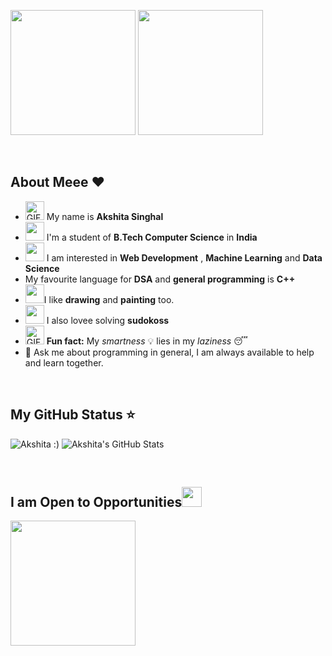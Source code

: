 <p float="left">
<img  src="https://github.com/vimalverma558/vimalverma558/blob/v2/img/hello.gif" width="200">
<img src='https://media.giphy.com/media/bcKmIWkUMCjVm/giphy.gif' width='200"'>
</p>

<br>

##  About Meee ❤
- <img alt="GIF" src="https://github.com/TheDudeThatCode/TheDudeThatCode/blob/master/Assets/wave.gif" width="30px" /> My name is **Akshita Singhal**
- <img src="https://github.com/TheDudeThatCode/TheDudeThatCode/blob/master/Assets/happy.gif" width="30px"> I'm a student of **B.Tech Computer Science** in **India**
- <img src="https://github.com/TheDudeThatCode/TheDudeThatCode/blob/master/Assets/Developer.gif" width="30px"> I am interested in **Web Development** , **Machine Learning** and **Data Science**
- My favourite language for **DSA** and **general programming** is **C++**
- <img src="https://github.com/TheDudeThatCode/TheDudeThatCode/blob/master/Assets/gandalf_parrot.gif" width="30px">I like **drawing** and **painting** too.
- <img src="https://github.com/TheDudeThatCode/TheDudeThatCode/blob/master/Assets/powerup.gif" width="30px"> I also lovee solving **sudokoss**
- <img alt="GIF" src="https://github.com/TheDudeThatCode/TheDudeThatCode/blob/master/Assets/coin.gif" width="30px" /> **Fun fact:** My *smartness* 💡 lies in my *laziness* 😴
- 💬 Ask me about programming in general, I am always
available to help and learn together.
 
<!--  
  ## My Skills :computer:

- **Programming Languages**
<table>
<tbody>
 <tr>
<td align="center" width="50%">
<img height=60px src="https://www.vectorlogo.zone/logos/python/python-ar21.svg"> 
</td>

<td align="center" width="50%">
<img height=80px src="https://raw.githubusercontent.com/isocpp/logos/master/cpp_logo.png"> 
</td>

</tr>

</tbody>
</table>


- **Web Development**
<table>
<tbody>
 <tr>
<td align="center" width="33%">
<img height=60px src="https://www.vectorlogo.zone/logos/w3_html5/w3_html5-ar21.svg"> 
</td>

<td align="center" width="33%">
<img height=70px src="https://1000logos.net/wp-content/uploads/2020/09/CSS-Logo.png"> 
</td>

<td align="center" width="33%">
<img height=60px src="https://www.vectorlogo.zone/logos/getbootstrap/getbootstrap-ar21.svg"> 
</td>

</tr>

 <tr>
<td align="center" width="33%">
<img height=60px src="https://www.vectorlogo.zone/logos/javascript/javascript-ar21.svg"> 
</td>

<td align="center" width="33%">
<img height=60px src="https://www.vectorlogo.zone/logos/postgresql/postgresql-ar21.svg"> 
</td>

<td align="center" width="33%">
<img height=60px src="https://www.vectorlogo.zone/logos/mysql/mysql-ar21.svg"> 
</td>

</tr>

</tbody>
</table>

<hr>

## Currently Learning :beginner:

- **Data Science**

<table>
<tbody>
 <tr>
<td align="center" width="33%">
<img height=60px src="https://www.vectorlogo.zone/logos/numpy/numpy-ar21.svg"> 
</td>

<td align="center" width="33%">
<img height=60px src="https://upload.wikimedia.org/wikipedia/commons/e/ed/Pandas_logo.svg"> 
</td>

<td align="center" width="33%">
<img height=80px src="https://www.vectorlogo.zone/logos/opencv/opencv-ar21.svg"> 
</td>
</tr>

</tbody>
</table>

- **Web Development**
<table>
<tbody>
 <tr>
<td align="center" width="100%">
<img height=60px src="https://www.vectorlogo.zone/logos/djangoproject/djangoproject-ar21.svg"> 
</td>

</tr>

</tbody>
</table>

-->

<br>

## My GitHub Status :star:
<p>
<img  src="https://github-readme-stats.vercel.app/api/top-langs/?username=akshitasinghal4444&count_private=true&theme=radical" alt="Akshita :)" />
<img  src="https://github-readme-stats.vercel.app/api?username=akshitasinghal4444&show_icons=true&hide_border=true&count_private=true&theme=shades-of-purple&icon_color=fad000" alt="Akshita's GitHub Stats">
</p>


<!--
## Want to know more?

 My Portfolio: [https://tanaytoshniwal.me](https://tanaytoshniwal.me) 

[<img alt="portfolio link" src="https://img.shields.io/badge/My%20Portfolio-https%3A%2F%2Ftanaytoshniwal.me-brightgreen" />](https://tanaytoshniwal.me) 

[<img alt="portfolio link" src="https://img.shields.io/badge/My%20Blogs-https%3A%2F%2Ftanaytoshniwal.com-red" />](https://tanaytoshniwal.com) 

[<img alt="resume link" src="https://img.shields.io/badge/My%20CV-Download%20my%20Resume-blue" />](https://tanaytoshniwal.me/assets/tanay-toshniwal-resume.pdf)

[<img alt="email" src="https://img.shields.io/badge/Email%20me-tanaytoshniwal98%40gmail.me-orange" />](mailto:tanaytoshniwal98@gmail.me) 

<img alt="GitHub followers" src="https://img.shields.io/github/followers/tanaytoshniwal?label=Follow%20Me&style=social" />


-->
<br>

## I am Open to Opportunities<img src="https://github.com/TheDudeThatCode/TheDudeThatCode/blob/master/Assets/Handshake.gif" height="32px">
<img src="https://media.giphy.com/media/jpVnC65DmYeyRL4LHS/giphy.gif" width="200">
